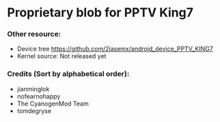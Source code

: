 # Proprietary blob for PPTV King7

### Other resource:
  - Device tree https://github.com/2jasemx/android_device_PPTV_KING7
  - Kernel source: Not released yet

### Credits (Sort by alphabetical order):
  - jianminglok
  - nofearnohappy
  - The CyanogenMod Team
  - tomdegryse
